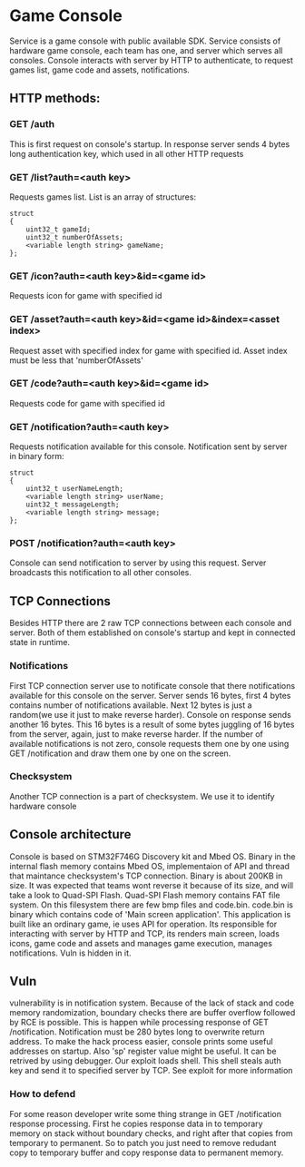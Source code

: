 # Game Console
Service is a game console with public available SDK. Service consists of hardware game console, each team has one, and server which serves all consoles. 
Console interacts with server by HTTP to authenticate, to request games list, game code and assets, notifications. 

## HTTP methods:

### GET /auth
This is first request on console's startup. In response server sends 4 bytes long authentication key, which used in all other HTTP requests

### GET /list?auth=\<auth key\>
Requests games list. List is an array of structures:
~~~~
struct 
{
    uint32_t gameId;
    uint32_t numberOfAssets;
    <variable length string> gameName;
};
~~~~

### GET /icon?auth=\<auth key\>&id=\<game id\>
Requests icon for game with specified id

### GET /asset?auth=\<auth key\>&id=\<game id\>&index=\<asset index\>
Request asset with specified index for game with specified id. Asset index must be less that 'numberOfAssets'

### GET /code?auth=\<auth key\>&id=\<game id\>
Requests code for game with specified id

### GET /notification?auth=\<auth key\>
Requests notification available for this console. Notification sent by server in binary form:
~~~~
struct 
{
    uint32_t userNameLength;
    <variable length string> userName;
    uint32_t messageLength;
    <variable length string> message;
};
~~~~

### POST /notification?auth=\<auth key\>
Console can send notification to server by using this request. Server broadcasts this notification to all other consoles.


## TCP Connections
Besides HTTP there are 2 raw TCP connections between each console and server. Both of them established on console's startup and kept in connected state in runtime. 

### Notifications
First TCP connection server use to notificate console that there notifications available for this console on the server. Server sends 16 bytes, first 4 bytes contains number of notifications available. Next 12 bytes is just a random(we use it just to make reverse harder). Console on response sends another 16 bytes. This 16 bytes is a result of some bytes juggling of 16 bytes from the server, again, just to make reverse harder. If the number of available notifications is not zero, console requests them one by one using GET /notification and draw them one by one on the screen.

### Checksystem
Another TCP connection is a part of checksystem. We use it to identify hardware console

## Console architecture
Console is based on STM32F746G Discovery kit and Mbed OS. Binary in the internal flash memory contains Mbed OS, implementaion of API and thread that maintance checksystem's TCP connection. Binary is about 200KB in size. It was expected that teams wont reverse it because of its size, and will take a look to Quad-SPI Flash. Quad-SPI Flash memory contains FAT file system. On this filesystem there are few bmp files and code.bin. code.bin is binary which contains code of 'Main screen application'. This application is built like an ordinary game, ie uses API for operation. Its responsible for interacting with server by HTTP and TCP, its renders main screen, loads icons, game code and assets and manages game execution, manages notifications. Vuln is hidden in it.

## Vuln
vulnerability is in notification system. Because of the lack of stack and code memory randomization, boundary checks there are buffer overflow followed by RCE is possible. This is happen while processing response of GET /notification. Notification must be 280 bytes long to overwrite return address. To make the hack process easier, console prints some useful addresses on startup. Also 'sp' register value might be useful. It can be retrived by using debugger. Our exploit loads shell. This shell steals auth key and send it to specified server by TCP. See exploit for more information

### How to defend
For some reason developer write some thing strange in GET /notification response processing. First he copies response data in to temporary memory on stack without boundary checks, and right after that copies from temporary to permanent. So to patch you just need to remove redudant copy to temporary buffer and copy response data to permanent memory.

